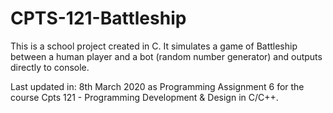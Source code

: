 # CPTS-121-Battleship

This is a school project created in C. It simulates a game of Battleship between a human player and a bot (random number generator) and outputs directly to console.

Last updated in: 8th March 2020 as Programming Assignment 6 for the course Cpts 121 - Programming Development & Design in C/C++.
